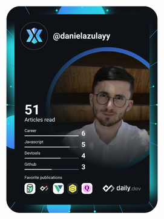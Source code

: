 <a href="https://app.daily.dev/danielazulayy"><img src="https://github.com/DanielAzulayy/DanielAzulayy/blob/master/devcard.svg" width="400" alt="Daniel Azulay's Dev Card"/></a>

<!--
**DanielAzulayy/DanielAzulayy** is a ✨ _special_ ✨ repository because its `README.md` (this file) appears on your GitHub profile.

Here are some ideas to get you started:

- 🔭 I’m currently working on ...
- 🌱 I’m currently learning ...
- 👯 I’m looking to collaborate on ...
- 🤔 I’m looking for help with ...
- 💬 Ask me about ...
- 📫 How to reach me: ...
- 😄 Pronouns: ...
- ⚡ Fun fact: ...
-->
